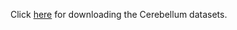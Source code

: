 Click [here](https://drive.google.com/file/d/1g_N0vcx3fntyJ2W2QLDoOHfWgHl2UWIu/view?usp=sharing) for downloading the Cerebellum datasets.
